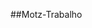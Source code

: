 ##Motz-Trabalho                                                                                                                                                                                                                                           